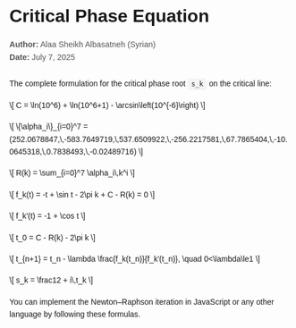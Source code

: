 <!DOCTYPE html><html lang="en">
<head>
  <meta charset="UTF-8">
  <meta name="viewport" content="width=device-width, initial-scale=1.0">
  <title>Critical Phase Equation</title>
  <!-- Load MathJax for rendering LaTeX equations -->
  <script src="https://cdnjs.cloudflare.com/ajax/libs/mathjax/3.2.2/es5/tex-mml-chtml.js" integrity="sha512-R1LPBYlliFz+lznwOHzgB5ZnNtJb1kz/8voD+IsWlMHuwJKou5DFZ7AmZ7UmsidLMsjw0qa+U+TlR5a5BMpu9w==" crossorigin="anonymous" referrerpolicy="no-referrer"></script>
  <style>
    body { font-family: Arial, sans-serif; padding: 2rem; line-height: 1.6; }
    h1 { font-size: 2rem; margin-bottom: 0.5rem; }
    .meta { font-size: 0.9rem; color: #555; margin-bottom: 1.5rem; }
    .equation { margin: 1rem 0; }
    code { background-color: #f4f4f4; padding: 0.2rem 0.4rem; border-radius: 4px; }
  </style>
</head>
<body>
  <h1>Critical Phase Equation</h1>
  <p class="meta"><strong>Author:</strong> Alaa Sheikh Albasatneh (Syrian)<br>
  <strong>Date:</strong> July 7, 2025</p>
  <p>The complete formulation for the critical phase root <code>s_k</code> on the critical line:</p>
  <div class="equation">
\[
    C = \ln(10^6) + \ln(10^6+1) - \arcsin\left(10^{-6}\right)
\]
  </div>
  <div class="equation">
\[
    \{\alpha_i\}_{i=0}^7 = (252.0678847,\,-583.7649719,\,537.6509922,\,-256.2217581,\,67.7865404,\,-10.0645318,\,0.7838493,\,-0.02489716)
\]
  </div>
  <div class="equation">
\[
    R(k) = \sum_{i=0}^7 \alpha_i\,k^i
\]
  </div>
  <div class="equation">
\[
    f_k(t) = -t + \sin t - 2\pi k + C - R(k) = 0
\]
  </div>
  <div class="equation">
\[
    f_k'(t) = -1 + \cos t
\]
  </div>
  <div class="equation">
\[
    t_0 = C - R(k) - 2\pi k
\]
  </div>
  <div class="equation">
\[
    t_{n+1} = t_n - \lambda \frac{f_k(t_n)}{f_k'(t_n)}, \quad 0<\lambda\le1
\]
  </div>
  <div class="equation">
\[
    s_k = \frac12 + i\,t_k
\]
  </div>
  <p>You can implement the Newton–Raphson iteration in JavaScript or any other language by following these formulas.</p>
</body>
</html>
